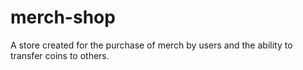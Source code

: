 # merch-shop
A store created for the purchase of merch by users and the ability to transfer coins to others.
